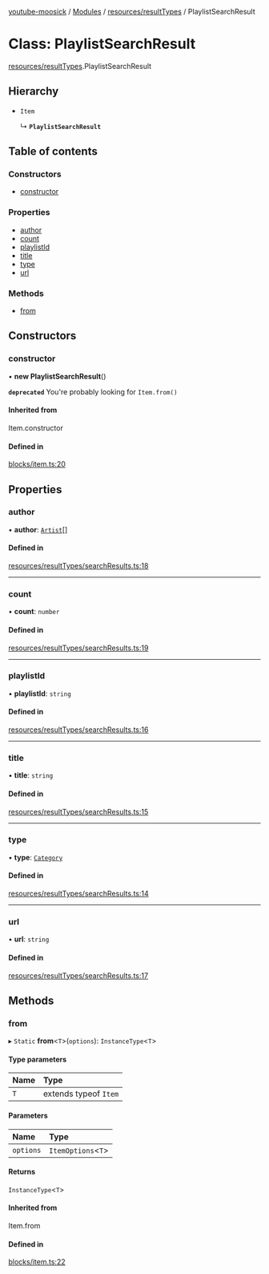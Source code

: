 [youtube-moosick](../README.md) / [Modules](../modules.md) / [resources/resultTypes](../modules/resources_resultTypes.md) / PlaylistSearchResult

# Class: PlaylistSearchResult

[resources/resultTypes](../modules/resources_resultTypes.md).PlaylistSearchResult

## Hierarchy

- `Item`

  ↳ **`PlaylistSearchResult`**

## Table of contents

### Constructors

- [constructor](resources_resultTypes.PlaylistSearchResult.md#constructor)

### Properties

- [author](resources_resultTypes.PlaylistSearchResult.md#author)
- [count](resources_resultTypes.PlaylistSearchResult.md#count)
- [playlistId](resources_resultTypes.PlaylistSearchResult.md#playlistid)
- [title](resources_resultTypes.PlaylistSearchResult.md#title)
- [type](resources_resultTypes.PlaylistSearchResult.md#type)
- [url](resources_resultTypes.PlaylistSearchResult.md#url)

### Methods

- [from](resources_resultTypes.PlaylistSearchResult.md#from)

## Constructors

### constructor

• **new PlaylistSearchResult**()

**`deprecated`** You're probably looking for `Item.from()`

#### Inherited from

Item.constructor

#### Defined in

[blocks/item.ts:20](https://github.com/EvasiveXkiller/youtube-moosick/blob/31f8a35/src/blocks/item.ts#L20)

## Properties

### author

• **author**: [`Artist`](resources_generalTypes.Artist.md)[]

#### Defined in

[resources/resultTypes/searchResults.ts:18](https://github.com/EvasiveXkiller/youtube-moosick/blob/31f8a35/src/resources/resultTypes/searchResults.ts#L18)

___

### count

• **count**: `number`

#### Defined in

[resources/resultTypes/searchResults.ts:19](https://github.com/EvasiveXkiller/youtube-moosick/blob/31f8a35/src/resources/resultTypes/searchResults.ts#L19)

___

### playlistId

• **playlistId**: `string`

#### Defined in

[resources/resultTypes/searchResults.ts:16](https://github.com/EvasiveXkiller/youtube-moosick/blob/31f8a35/src/resources/resultTypes/searchResults.ts#L16)

___

### title

• **title**: `string`

#### Defined in

[resources/resultTypes/searchResults.ts:15](https://github.com/EvasiveXkiller/youtube-moosick/blob/31f8a35/src/resources/resultTypes/searchResults.ts#L15)

___

### type

• **type**: [`Category`](../enums/enums.Category.md)

#### Defined in

[resources/resultTypes/searchResults.ts:14](https://github.com/EvasiveXkiller/youtube-moosick/blob/31f8a35/src/resources/resultTypes/searchResults.ts#L14)

___

### url

• **url**: `string`

#### Defined in

[resources/resultTypes/searchResults.ts:17](https://github.com/EvasiveXkiller/youtube-moosick/blob/31f8a35/src/resources/resultTypes/searchResults.ts#L17)

## Methods

### from

▸ `Static` **from**<`T`\>(`options`): `InstanceType`<`T`\>

#### Type parameters

| Name | Type |
| :------ | :------ |
| `T` | extends typeof `Item` |

#### Parameters

| Name | Type |
| :------ | :------ |
| `options` | `ItemOptions`<`T`\> |

#### Returns

`InstanceType`<`T`\>

#### Inherited from

Item.from

#### Defined in

[blocks/item.ts:22](https://github.com/EvasiveXkiller/youtube-moosick/blob/31f8a35/src/blocks/item.ts#L22)
